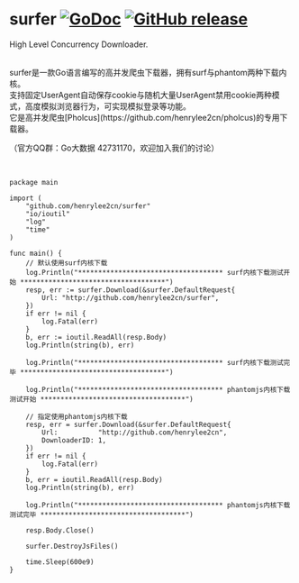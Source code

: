 # surfer    [![GoDoc](https://godoc.org/github.com/tsuna/gohbase?status.png)](https://godoc.org/github.com/henrylee2cn/surfer) [![GitHub release](https://img.shields.io/github/release/henrylee2cn/surfer.svg)](https://github.com/henrylee2cn/surfer/releases)

High Level Concurrency Downloader.

</br>
surfer是一款Go语言编写的高并发爬虫下载器，拥有surf与phantom两种下载内核。

</br>
支持固定UserAgent自动保存cookie与随机大量UserAgent禁用cookie两种模式，高度模拟浏览器行为，可实现模拟登录等功能。

</br>
它是高并发爬虫[Pholcus](https://github.com/henrylee2cn/pholcus)的专用下载器。
</br>

（官方QQ群：Go大数据 42731170，欢迎加入我们的讨论）

</br>

```
package main

import (
    "github.com/henrylee2cn/surfer"
    "io/ioutil"
    "log"
    "time"
)

func main() {
    // 默认使用surf内核下载
    log.Println("************************************ surf内核下载测试开始 ************************************")
    resp, err := surfer.Download(&surfer.DefaultRequest{
        Url: "http://github.com/henrylee2cn/surfer",
    })
    if err != nil {
        log.Fatal(err)
    }
    b, err := ioutil.ReadAll(resp.Body)
    log.Println(string(b), err)

    log.Println("************************************ surf内核下载测试完毕 ************************************")

    log.Println("************************************ phantomjs内核下载测试开始 ************************************")

    // 指定使用phantomjs内核下载
    resp, err = surfer.Download(&surfer.DefaultRequest{
        Url:          "http://github.com/henrylee2cn",
        DownloaderID: 1,
    })
    if err != nil {
        log.Fatal(err)
    }
    b, err = ioutil.ReadAll(resp.Body)
    log.Println(string(b), err)

    log.Println("************************************ phantomjs内核下载测试完毕 ************************************")

    resp.Body.Close()

    surfer.DestroyJsFiles()

    time.Sleep(600e9)
}
```